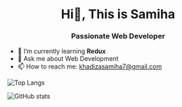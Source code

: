 <div align="center">
  <h1>Hi👋, This is Samiha</h1>
 <h3><strong>Passionate Web Developer</strong></p>
</div>




- 🌱 I’m currently learning <strong>Redux</strong> 
- 💬 Ask me about Web Development 
- 📫 How to reach me: khadizasamiha7@gmail.com 


![Top Langs](https://github-readme-stats.vercel.app/api/top-langs/?username=KhadizaSamiha&hide_progress=true)

![GitHub stats](https://github-readme-stats.vercel.app/api?username=KhadizaSamiha&show_icons=true&count_private=true&theme=dark)  


